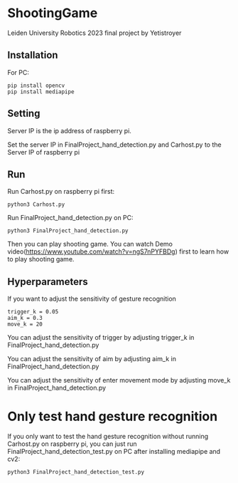# ShootingGame
 Leiden University Robotics 2023 final project by Yetistroyer

## Installation

For PC:

```
pip install opencv
pip install mediapipe
```

## Setting

Server IP is the ip address of raspberry pi.

Set the server IP in FinalProject_hand_detection.py and Carhost.py to the Server IP of raspberry pi

## Run

Run Carhost.py on raspberry pi first:
```
python3 Carhost.py
```

Run FinalProject_hand_detection.py on PC:
```
python3 FinalProject_hand_detection.py
```

Then you can play shooting game.
You can watch Demo video(https://www.youtube.com/watch?v=ngS7nPYFBDg) first to learn how to play shooting game.

## Hyperparameters 
If you want to adjust the sensitivity of gesture recognition
```
trigger_k = 0.05
aim_k = 0.3
move_k = 20
```
You can adjust the sensitivity of trigger by adjusting trigger_k in FinalProject_hand_detection.py

You can adjust the sensitivity of aim by adjusting aim_k in FinalProject_hand_detection.py

You can adjust the sensitivity of enter movement mode by adjusting move_k in FinalProject_hand_detection.py

# Only test hand gesture recognition 
If you only want to test the hand gesture recognition without running Carhost.py on raspberry pi, you can just run FinalProject_hand_detection_test.py on PC after installing mediapipe and cv2:
```
python3 FinalProject_hand_detection_test.py
```



